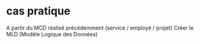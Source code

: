 # cas pratique 

A partir du MCD réalisé précédemment (service / employé / projet)
Créer le MLD (Modèle Logique des Données)

